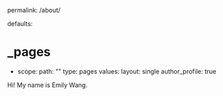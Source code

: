 permalink: /about/

defaults:
  # _pages
  - scope:
      path: ""
      type: pages
    values:
      layout: single
      author_profile: true

Hi! My name is Emily Wang.

